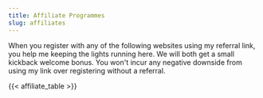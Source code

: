 ```yaml
---
title: Affiliate Programmes
slug: affiliates
---
```


When you register with any of the following websites using my referral link, 
you help me keeping the lights running here.
We will both get a small kickback welcome bonus.
You won't incur any negative downside from using my link over registering without a referral.

{{< affiliate_table >}}
